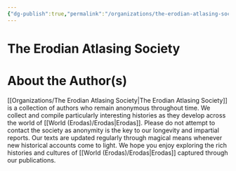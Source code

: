 ```yaml
---
{"dg-publish":true,"permalink":"/organizations/the-erodian-atlasing-society/","created":"2025-05-02T11:11:22.248-07:00"}
---
```


# The Erodian Atlasing Society
# About the Author(s)
[[Organizations/The Erodian Atlasing Society\|The Erodian Atlasing Society]] is a collection of authors who remain anonymous throughout time. We collect and compile particularly interesting histories as they develop across the world of [[World (Erodas)/Erodas\|Erodas]]. Please do not attempt to contact the society as anonymity is the key to our longevity and impartial reports. Our texts are updated regularly through magical means whenever new historical accounts come to light. We hope you enjoy exploring the rich histories and cultures of [[World (Erodas)/Erodas\|Erodas]] captured through our publications.
